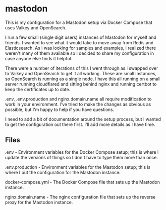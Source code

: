 # mastodon
This is my configuration for a Mastodon setup via Docker Compose that uses Valkey and OpenSearch.

I run a few small (single digit users) instances of Mastodon for myself and friends. I wanted to see what it would take to move away from Redis and Elasticsearch. As I was looking for samples and examples, I realized there weren't many of them available so I decided to share my configuration in case anyone else finds it helpful.

There were a number of iterations of this I went through as I swapped over to Valkey and OpenSearch to get it all working. These are small instances, so OpenSearch is running as a single node. I have this all running on a small server running cloudflared and sitting behind nginx and running certbot to keep the certificates up to date.

.env, .env.production and nginx.domain.name all require modification to work in your environment. I've tried to make the changes as obvious as possible, but I'm happy to help if you have questions.

I need to add a bit of documentation around the setup process, but I wanted to get the configuration out there first. I'll add more details as I have time.

## Files

.env - Environment variables for the Docker Compose setup; this is where I update the versions of things so I don't have to type them more than once.

.env.production - Environment variables for the Mastodon setup; this is where I put the configuration for the Mastodon instance.

docker-compose.yml - The Docker Compose file that sets up the Mastodon instance.

nginx.domain.name - The nginx configuration file that sets up the reverse proxy for the Mastodon instance.
